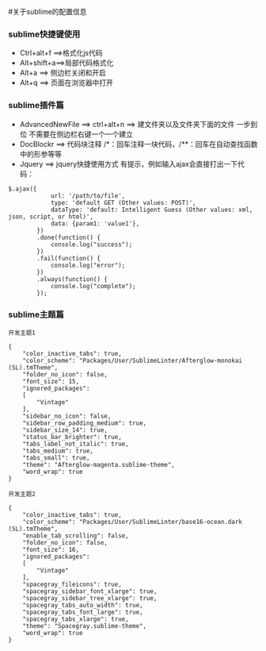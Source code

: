#关于sublime的配置信息
### sublime快捷键使用
- Ctrl+alt+f ==>格式化js代码
- Alt+shift+a==>局部代码格式化
- Alt+a ==> 侧边栏关闭和开启
- Alt+q ==> 页面在浏览器中打开

### sublime插件篇
- AdvancedNewFile ==> ctrl+alt+n ==> 建文件夹以及文件夹下面的文件 一步到位 不需要在侧边栏右键一个一个建立
- DocBlockr ==> 代码块注释 /*：回车注释一块代码，/**：回车在自动查找函数中的形参等等
- Jquery ==> jquery快捷使用方式 有提示，例如输入ajax会直接打出一下代码：
```
$.ajax({
            url: '/path/to/file',
            type: 'default GET (Other values: POST)',
            dataType: 'default: Intelligent Guess (Other values: xml, json, script, or html)',
            data: {param1: 'value1'},
        })
        .done(function() {
            console.log("success");
        })
        .fail(function() {
            console.log("error");
        })
        .always(function() {
            console.log("complete");
        });
```

### sublime主题篇
`开发主题1`
```
{
	"color_inactive_tabs": true,
	"color_scheme": "Packages/User/SublimeLinter/Afterglow-monokai (SL).tmTheme",
	"folder_no_icon": false,
	"font_size": 15,
	"ignored_packages":
	[
		"Vintage"
	],
	"sidebar_no_icon": false,
	"sidebar_row_padding_medium": true,
	"sidebar_size_14": true,
	"status_bar_brighter": true,
	"tabs_label_not_italic": true,
	"tabs_medium": true,
	"tabs_small": true,
	"theme": "Afterglow-magenta.sublime-theme",
	"word_wrap": true
}
```
`开发主题2`
```
{
	"color_inactive_tabs": true,
	"color_scheme": "Packages/User/SublimeLinter/base16-ocean.dark (SL).tmTheme",
	"enable_tab_scrolling": false,
	"folder_no_icon": false,
	"font_size": 16,
	"ignored_packages":
	[
		"Vintage"
	],
	"spacegray_fileicons": true,
	"spacegray_sidebar_font_xlarge": true,
	"spacegray_sidebar_tree_xlarge": true,
	"spacegray_tabs_auto_width": true,
	"spacegray_tabs_font_large": true,
	"spacegray_tabs_xlarge": true,
	"theme": "Spacegray.sublime-theme",
	"word_wrap": true
}
```